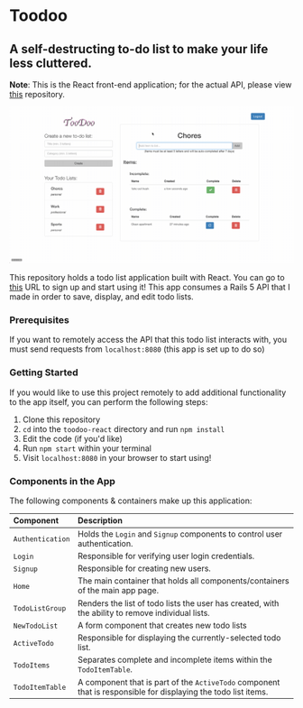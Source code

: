 # Toodoo
## A self-destructing to-do list to make your life less cluttered.

**Note**: This is the React front-end application; for the actual API, please view [this](https://github.com/bmorr123/toodoo) repository.

![](./readme-image.gif)

This repository holds a todo list application built with React. You can go to [this](https://my-toodoo.herokuapp.com/) URL to sign up and start using it! This app consumes a Rails 5 API that I made in order to save, display, and edit todo lists.

### Prerequisites

If you want to remotely access the API that this todo list interacts with, you must send requests from `localhost:8080` (this app is set up to do so)

### Getting Started

If you would like to use this project remotely to add additional functionality to the app itself, you can perform the following steps:

1. Clone this repository
2. `cd` into the `toodoo-react` directory and run `npm install`
3. Edit the code (if you'd like)
4. Run `npm start` within your terminal
5. Visit `localhost:8080` in your browser to start using!

### Components in the App

The following components & containers make up this application:

| **Component** | **Description** |
| :--- | :--- |
| `Authentication` | Holds the `Login` and `Signup` components to control user authentication. |
| `Login` | Responsible for verifying user login credentials. |
| `Signup` | Responsible for creating new users. |
| `Home` | The main container that holds all components/containers of the main app page. |
| `TodoListGroup` | Renders the list of todo lists the user has created, with the ability to remove individual lists. |
| `NewTodoList` | A form component that creates new todo lists |
| `ActiveTodo` | Responsible for displaying the currently-selected todo list. |
| `TodoItems` | Separates complete and incomplete items within the `TodoItemTable`. |
| `TodoItemTable` | A component that is part of the `ActiveTodo` component that is responsible for displaying the todo list items. |
